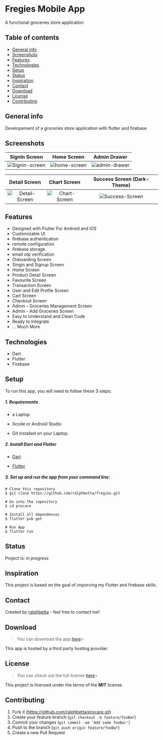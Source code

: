 # Fregies Mobile App
A functional groceries store application

## Table of contents
* [General info](#general-info)
* [Screenshots](#screenshots)
* [Features](#features)
* [Technologies](#technologies)
* [Setup](#setup)
* [Status](#status)
* [Inspiration](#inspiration)
* [Contact](#contact)
* [Download](#download)
* [License](#license)
* [Contributing](#contributing)

## General info
Developement of a groceries store application with flutter and firebase

## Screenshots

 SignIn Screen           |  Home Screen  |  Admin Drawer
 :-------------------------:|:-------------------------:|:-------------------------:
![Signin-screen](https://user-images.githubusercontent.com/99793528/169668159-221454ed-08ce-40eb-9fe3-9e557bf1936d.png)|![home-screen](https://user-images.githubusercontent.com/99793528/169668226-c177d58c-d6ad-4303-b7fc-3bcbf20802b8.png)|![admin-drawer](https://user-images.githubusercontent.com/99793528/169668791-9b4bf835-7372-480e-b69a-aede266a5297.png)




Detail Screen       |  Chart Screen  |  Success Screen (Dark-Theme)
:-------------------------:|:-------------------------:|:-------------------------:
![Detail-Screen](https://user-images.githubusercontent.com/99793528/169668287-b45940ac-7988-4039-a235-63be0b63978a.png)|![Chart-Screen](https://user-images.githubusercontent.com/99793528/169668312-a0eaab43-3768-444f-89aa-ba3e55d91fe8.png)|![Success-Screen](https://user-images.githubusercontent.com/99793528/169668473-26978058-41b8-47c5-9e5a-751832b1e4e9.png)

## Features
* Designed with Flutter For Android and iOS
* Customizable UI
* firebase authentication
* remote configuration
* firebase storage
* email otp verification
* Onboarding Screen
* Singin and Signup Screen
* Home Screen
* Product Detail Screen
* Favourite Screen
* Transaction Screen
* User and Edit Profile Screen
* Cart Screen
* Checkout Screen
* Admin - Groceries Management Screen
* Admin - Add Groceries Screen
* Easy to Understand and Clean Code
* Ready to Integrate
* ... Much More


## Technologies
* Dart
* Flutter
* Firebase


## Setup
To run this app, you will need to follow these 3 steps:

##### 1. Requirements
  - a Laptop

  - Xcode or Android Studio

  - Git installed on your Laptop.


##### 2. Install Dart and Flutter
  - [Dart](https://dart.dev/get-dart)

  - [Flutter](https://flutter.dev/docs/get-started/install)


##### 3. Set up and run the app from your command line:
  ```
  # Clone this repository
  $ git clone https://github.com/ralphbetta/fregies.git

  # Go into the repository
  $ cd procare

  # Install all dependences
  $ flutter pub get

  # Run App
  $ flutter run
  ```


## Status
Project is: _in progress_

## Inspiration
This project is based on the goal of imporving my Flutter and firebase skills.


## Contact
Created by [ralphbetta](https://github.com/ralphbetta/fregies) - feel free to contact me!


## Download
>You can download the app [here](https://appsenjoy.com/files/8602611456b0970b94aa7d09cfcffdc3.apk)>


This app is hosted by a third party hosting provider.

## License
>You can check out the full license [here](https://github.com/ralphbetta/procare/blob/main/LICENSE)>

This project is licensed under the terms of the **MIT** license.

## Contributing

1. Fork it (<https://github.com/ralphbetta/procare.git>)
2. Create your feature branch (`git checkout -b feature/fooBar`)
3. Commit your changes (`git commit -am 'Add some fooBar'`)
4. Push to the branch (`git push origin feature/fooBar`)
5. Create a new Pull Request
